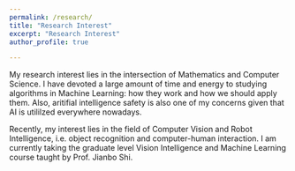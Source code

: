 ```yaml
---
permalink: /research/
title: "Research Interest"
excerpt: "Research Interest"
author_profile: true

---
```


My research interest lies in the intersection of Mathematics and Computer Science. I have devoted a large amount of time and energy
to studying algorithms in Machine Learning: how they work and how we should apply them. Also, aritifial intelligence safety is also one of my concerns given that AI is utililzed everywhere nowadays.

Recently, my interest lies in the field of Computer Vision and Robot Intelligence, i.e. object recognition and computer-human interaction. I am currently taking the graduate level Vision Intelligence and Machine Learning course taught by Prof. Jianbo Shi.
